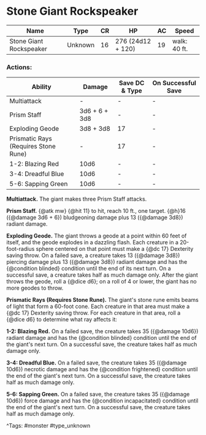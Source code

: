 # Stone Giant Rockspeaker

| Name | Type | CR | HP | AC | Speed |
|------|------|----|----|----|-------|
| Stone Giant Rockspeaker | Unknown | 16 | 276 (24d12 + 120) | 19 | walk: 40 ft. |

### Actions:

| Ability | Damage | Save DC & Type | On Successful Save |
|---------|--------|----------------|--------------------|
| Multiattack | - | - | - |
| Prism Staff | 3d6 + 6 + 3d8 | - | - |
| Exploding Geode | 3d8 + 3d8 | 17 | - |
| Prismatic Rays (Requires Stone Rune) | - | 17 | - |
| 1-2: Blazing Red | 10d6 | - | - |
| 3-4: Dreadful Blue | 10d6 | - | - |
| 5-6: Sapping Green | 10d6 | - | - |


**Multiattack.** The giant makes three Prism Staff attacks.

**Prism Staff.** {@atk mw} {@hit 11} to hit, reach 10 ft., one target. {@h}16 ({@damage 3d6 + 6}) bludgeoning damage plus 13 ({@damage 3d8}) radiant damage.

**Exploding Geode.** The giant throws a geode at a point within 60 feet of itself, and the geode explodes in a dazzling flash. Each creature in a 20-foot-radius sphere centered on that point must make a {@dc 17} Dexterity saving throw. On a failed save, a creature takes 13 ({@damage 3d8}) piercing damage plus 13 ({@damage 3d8}) radiant damage and has the {@condition blinded} condition until the end of its next turn. On a successful save, a creature takes half as much damage only. After the giant throws the geode, roll a {@dice d6}; on a roll of 4 or lower, the giant has no more geodes to throw.

**Prismatic Rays (Requires Stone Rune).** The giant's stone rune emits beams of light that form a 60-foot cone. Each creature in that area must make a {@dc 17} Dexterity saving throw. For each creature in that area, roll a {@dice d6} to determine what ray affects it:

**1-2: Blazing Red.** On a failed save, the creature takes 35 ({@damage 10d6}) radiant damage and has the {@condition blinded} condition until the end of the giant's next turn. On a successful save, the creature takes half as much damage only.

**3-4: Dreadful Blue.** On a failed save, the creature takes 35 ({@damage 10d6}) necrotic damage and has the {@condition frightened} condition until the end of the giant's next turn. On a successful save, the creature takes half as much damage only.

**5-6: Sapping Green.** On a failed save, the creature takes 35 ({@damage 10d6}) force damage and has the {@condition incapacitated} condition until the end of the giant's next turn. On a successful save, the creature takes half as much damage only.

^Tags: #monster #type_unknown